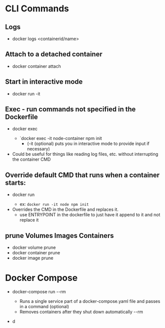 # CLI Commands

## Logs

- docker logs <containerid/name>

## Attach to a detached container

- docker container attach <container>

## Start in interactive mode

- docker run -it <container>

## Exec - run commands not specified in the Dockerfile

- docker exec <runningcontainername> <cmd>
  - `docker exec -it node-container npm init
    - (-it (optional) puts you in interactive mode to provide input if necessary)
- Could be useful for things like reading log files, etc. without interrupting the container CMD

## Override default CMD that runs when a container starts:

- docker run <containerimage> <cmd>
  - ex: `docker run -it node npm init`
- Overrides the CMD in the Dockerfile and replaces it.
  - use ENTRYPOINT in the dockerfile to just have it append to it and not replace it

## prune Volumes Images Containers

- docker volume prune
- docker container prune
- docker image prune

# Docker Compose

- docker-compose run --rm <service-name> <cmd>

  - Runs a single service part of a docker-compose.yaml file and passes in a command (optional)
  - Removes containers after they shut down automatically --rm

- d
